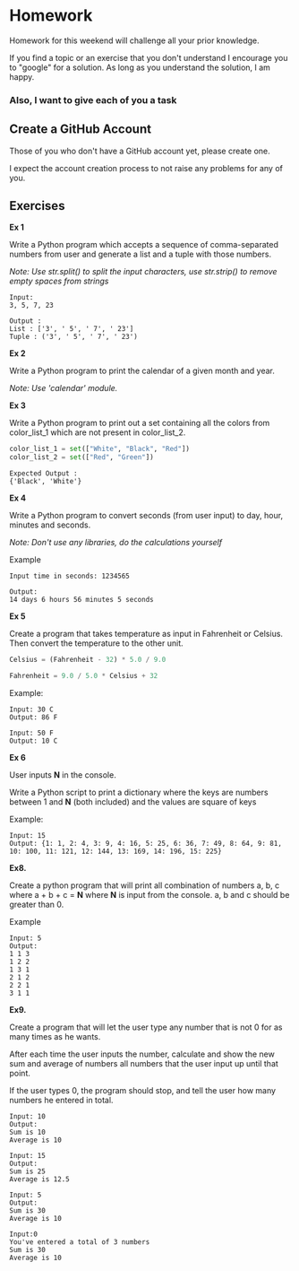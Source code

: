 # Homework

Homework for this weekend will challenge all your prior knowledge.

If you find a topic or an exercise that you don't understand I encourage you to "google" for a solution. As long as you
understand the solution, I am happy.

### Also, I want to give each of you a task

## Create a GitHub Account

Those of you who don't have a GitHub account yet, please create one.

I expect the account creation process to not raise any problems for any of you.

## Exercises

**Ex 1**

Write a Python program which accepts a sequence of comma-separated numbers from user and generate a list and a tuple
with those numbers.

_Note: Use str.split() to split the input characters, use str.strip() to remove empty spaces from strings_

```
Input: 
3, 5, 7, 23 

Output :
List : ['3', ' 5', ' 7', ' 23']
Tuple : ('3', ' 5', ' 7', ' 23')
```

**Ex 2**

Write a Python program to print the calendar of a given month and year.

_Note: Use 'calendar' module._

**Ex 3**

Write a Python program to print out a set containing all the colors from color_list_1 which are not present in
color_list_2.

```python
color_list_1 = set(["White", "Black", "Red"])
color_list_2 = set(["Red", "Green"])
```

```
Expected Output :
{'Black', 'White'}
```

**Ex 4**

Write a Python program to convert seconds (from user input) to day, hour, minutes and seconds.

_Note: Don't use any libraries, do the calculations yourself_

Example

```
Input time in seconds: 1234565                                                                                

Output:
14 days 6 hours 56 minutes 5 seconds 
```

**Ex 5**

Create a program that takes temperature as input in Fahrenheit or Celsius. Then convert the temperature to the other
unit.

```python
Celsius = (Fahrenheit - 32) * 5.0 / 9.0

Fahrenheit = 9.0 / 5.0 * Celsius + 32
```

Example:

```
Input: 30 C
Output: 86 F

Input: 50 F 
Output: 10 C
```

**Ex 6**

User inputs **N** in the console.

Write a Python script to print a dictionary where the keys are numbers between 1 and **N** (both included) and the
values are square of keys

Example:

```
Input: 15
Output: {1: 1, 2: 4, 3: 9, 4: 16, 5: 25, 6: 36, 7: 49, 8: 64, 9: 81, 10: 100, 11: 121, 12: 144, 13: 169, 14: 196, 15: 225}
```

**Ex8.**

Create a python program that will print all combination of numbers a, b, c where a + b + c = **N** where **N** is
input from the console. a, b and c should be greater than 0.

Example

```
Input: 5
Output:
1 1 3
1 2 2
1 3 1
2 1 2
2 2 1
3 1 1
```

**Ex9.**

Create a program that will let the user type any number that is not 0 for as many times as he wants.

After each time the user inputs the number, calculate and show the new sum and average of numbers all numbers that the
user input up until that point.

If the user types 0, the program should stop, and tell the user how many numbers he entered in total.

````
Input: 10
Output:
Sum is 10
Average is 10

Input: 15
Output:
Sum is 25
Average is 12.5

Input: 5
Output:
Sum is 30
Average is 10

Input:0
You've entered a total of 3 numbers
Sum is 30
Average is 10
````
